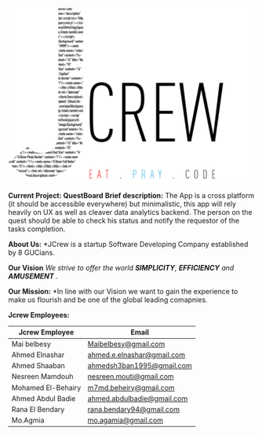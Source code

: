 ![.](https://github.com/maibelbesy/Jcrew/blob/master/images/jcrewlogo.png)


**Current Project: QuestBoard**
**Brief description:**
The App is a cross platform (it should be accessible everywhere) but minimalistic, this app will rely
heavily on UX as well as cleaver data analytics backend.
The person on the quest should be able to check his status and notify the requestor of the tasks 
completion.


**About Us:**
*JCrew is a startup Software Developing Company established by 8 GUCians.

**Our Vision**
*We strive to offer the world **SIMPLICITY**, **EFFICIENCY** and **AMUSEMENT** .*

**Our Mission:**
*In line with our Vision we want to gain the experience to make us flourish and be one of the global leading comapnies.


**Jcrew Employees:**

Jcrew Employee | Email
---------------| -----
Mai belbesy | Maibelbesy@gmail.com
Ahmed Elnashar | ahmed.e.elnashar@gmail.com
Ahmed Shaaban | ahmedsh3ban1995@gmail.com
Nesreen Mamdouh | nesreen.mouti@gmail.com
Mohamed El-Behairy | m7md.beheiry@gmail.com
Ahmed Abdul Badie | ahmed.abdulbadie@gmail.com
Rana El Bendary | rana.bendary94@gmail.com
Mo.Agmia | mo.agamia@gmail.com
